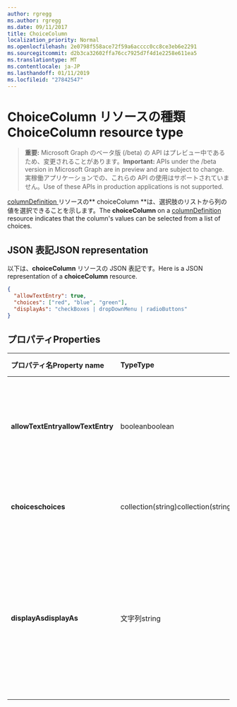 ```yaml
---
author: rgregg
ms.author: rgregg
ms.date: 09/11/2017
title: ChoiceColumn
localization_priority: Normal
ms.openlocfilehash: 2e0798f558ace72f59a6acccc0cc8ce3eb6e2291
ms.sourcegitcommit: d2b3ca32602ffa76cc7925d7f4d1e2258e611ea5
ms.translationtype: MT
ms.contentlocale: ja-JP
ms.lasthandoff: 01/11/2019
ms.locfileid: "27842547"
---
```

# <a name="choicecolumn-resource-type"></a><span data-ttu-id="646d0-102">ChoiceColumn リソースの種類</span><span class="sxs-lookup"><span data-stu-id="646d0-102">ChoiceColumn resource type</span></span>

> <span data-ttu-id="646d0-103">**重要:** Microsoft Graph のベータ版 (/beta) の API はプレビュー中であるため、変更されることがあります。</span><span class="sxs-lookup"><span data-stu-id="646d0-103">**Important:** APIs under the /beta version in Microsoft Graph are in preview and are subject to change.</span></span> <span data-ttu-id="646d0-104">実稼働アプリケーションでの、これらの API の使用はサポートされていません。</span><span class="sxs-lookup"><span data-stu-id="646d0-104">Use of these APIs in production applications is not supported.</span></span>

<span data-ttu-id="646d0-105">[columnDefinition ](columndefinition.md)リソースの\*\* choiceColumn \*\*は、選択肢のリストから列の値を選択できることを示します。</span><span class="sxs-lookup"><span data-stu-id="646d0-105">The **choiceColumn** on a [columnDefinition](columndefinition.md) resource indicates that the column's values can be selected from a list of choices.</span></span>

## <a name="json-representation"></a><span data-ttu-id="646d0-106">JSON 表記</span><span class="sxs-lookup"><span data-stu-id="646d0-106">JSON representation</span></span>

<span data-ttu-id="646d0-107">以下は、**choiceColumn** リソースの JSON 表記です。</span><span class="sxs-lookup"><span data-stu-id="646d0-107">Here is a JSON representation of a **choiceColumn** resource.</span></span>
<!-- { "blockType": "resource", "@odata.type": "microsoft.graph.choiceColumn" } -->

```json
{
  "allowTextEntry": true,
  "choices": ["red", "blue", "green"],
  "displayAs": "checkBoxes | dropDownMenu | radioButtons"
}
```

## <a name="properties"></a><span data-ttu-id="646d0-108">プロパティ</span><span class="sxs-lookup"><span data-stu-id="646d0-108">Properties</span></span>

| <span data-ttu-id="646d0-109">プロパティ名</span><span class="sxs-lookup"><span data-stu-id="646d0-109">Property name</span></span>      | <span data-ttu-id="646d0-110">Type</span><span class="sxs-lookup"><span data-stu-id="646d0-110">Type</span></span>               | <span data-ttu-id="646d0-111">説明</span><span class="sxs-lookup"><span data-stu-id="646d0-111">Description</span></span>
|:-------------------|:-------------------|:----------------------------------------------
| <span data-ttu-id="646d0-112">**allowTextEntry**</span><span class="sxs-lookup"><span data-stu-id="646d0-112">**allowTextEntry**</span></span> | <span data-ttu-id="646d0-113">boolean</span><span class="sxs-lookup"><span data-stu-id="646d0-113">boolean</span></span>            | <span data-ttu-id="646d0-114">true の場合、設定された選択肢にないカスタム値を使用できます。</span><span class="sxs-lookup"><span data-stu-id="646d0-114">If true, allows custom values that aren't in the configured choices.</span></span>
| <span data-ttu-id="646d0-115">**choices**</span><span class="sxs-lookup"><span data-stu-id="646d0-115">**choices**</span></span>        | <span data-ttu-id="646d0-116">collection(string)</span><span class="sxs-lookup"><span data-stu-id="646d0-116">collection(string)</span></span> | <span data-ttu-id="646d0-117">この列に使用可能な値のリスト。</span><span class="sxs-lookup"><span data-stu-id="646d0-117">The list of values available for this column.</span></span>
| <span data-ttu-id="646d0-118">**displayAs**</span><span class="sxs-lookup"><span data-stu-id="646d0-118">**displayAs**</span></span>      | <span data-ttu-id="646d0-119">文字列</span><span class="sxs-lookup"><span data-stu-id="646d0-119">string</span></span>             | <span data-ttu-id="646d0-120">UX での選択肢の表示方法。</span><span class="sxs-lookup"><span data-stu-id="646d0-120">How the choices are to be presented in the UX.</span></span> <span data-ttu-id="646d0-121">`checkBoxes`、`dropDownMenu`、`radioButtons` のいずれかでなければなりません。</span><span class="sxs-lookup"><span data-stu-id="646d0-121">Must be one of `checkBoxes`, `dropDownMenu`, or `radioButtons`</span></span>


<!-- {
  "type": "#page.annotation",
  "description": "",
  "keywords": "",
  "section": "documentation",
  "tocPath": "Resources/ChoiceColumn"
} -->
